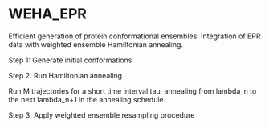 # WEHA_EPR
Efficient generation of protein conformational ensembles: Integration of EPR data with weighted ensemble Hamiltonian annealing.

Step 1: Generate initial conformations

Step 2: Run Hamiltonian annealing 

Run M trajectories for a short time interval tau, annealing from lambda_n to the next lambda_n+1 in the annealing schedule.

Step 3: Apply weighted ensemble resampling procedure
